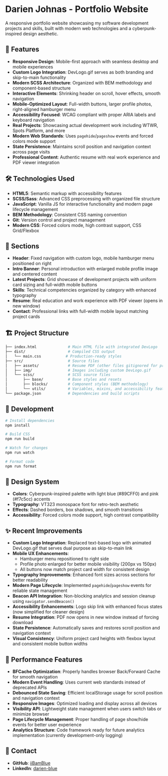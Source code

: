 # Darien Johnas - Portfolio Website

A responsive portfolio website showcasing my software development projects and skills, built with modern web technologies and a cyberpunk-inspired design aesthetic.

## 🚀 Features

- **Responsive Design**: Mobile-first approach with seamless desktop and mobile experiences
- **Custom Logo Integration**: DevLogo.gif serves as both branding and skip-to-main functionality
- **Modern SCSS Architecture**: Organized with BEM methodology and component-based structure
- **Interactive Elements**: Shrinking header on scroll, hover effects, smooth navigation
- **Mobile-Optimized Layout**: Full-width buttons, larger profile photos, right-aligned hamburger menu
- **Accessibility Focused**: WCAG compliant with proper ARIA labels and keyboard navigation
- **Real Projects**: Showcasing actual development work including WTWR, Spots Platform, and more
- **Modern Web Standards**: Uses `pagehide`/`pageshow` events and forced colors mode support
- **State Persistence**: Maintains scroll position and navigation context across page visits
- **Professional Content**: Authentic resume with real work experience and PDF viewer integration

## 🛠️ Technologies Used

- **HTML5**: Semantic markup with accessibility features
- **SCSS/Sass**: Advanced CSS preprocessing with organized file structure
- **JavaScript**: Vanilla JS for interactive functionality and modern page lifecycle management
- **BEM Methodology**: Consistent CSS naming convention
- **Git**: Version control and project management
- **Modern CSS**: Forced colors mode, high contrast support, CSS Grid/Flexbox

## 📱 Sections

- **Header**: Fixed navigation with custom logo, mobile hamburger menu positioned on right
- **Intro Banner**: Personal introduction with enlarged mobile profile image and centered content
- **Latest Projects**: Grid showcase of development projects with uniform card sizing and full-width mobile buttons
- **Skills**: Technical competencies organized by category with enhanced typography
- **Resume**: Real education and work experience with PDF viewer (opens in new window)
- **Contact**: Professional links with full-width mobile layout matching project cards

## 🏗️ Project Structure

```bash
├── index.html              # Main HTML file with integrated DevLogo
├── dist/                   # Compiled CSS output
│   └── main.css           # Production-ready styles
├── src/                    # Source files
│   ├── assets/             # Resume PDF (other files gitignored for privacy)
│   ├── img/                # Images including custom DevLogo.gif
│   └── scss/               # SCSS source files
│       ├── base/           # Base styles and resets
│       ├── blocks/         # Component styles (BEM methodology)
│       └── utils/          # Variables, mixins, and accessibility features
└── package.json            # Dependencies and build scripts
```

## 🔧 Development

```bash
# Install dependencies
npm install

# Build CSS
npm run build

# Watch for changes
npm run watch

# Format code
npm run format
```

## 🎨 Design System

- **Colors**: Cyberpunk-inspired palette with light blue (#89CFF0) and pink (#f7c5cc) accents
- **Typography**: VT323 monospace font for retro-tech aesthetic
- **Effects**: Dashed borders, box shadows, and smooth transitions
- **Accessibility**: Forced colors mode support, high contrast compatibility

## ✨ Recent Improvements

- **Custom Logo Integration**: Replaced text-based logo with animated DevLogo.gif that serves dual purpose as skip-to-main link
- **Mobile UX Enhancements**:
  - Hamburger menu repositioned to right side
  - Profile photo enlarged for better mobile visibility (200px vs 150px)
  - All buttons now match project card width for consistent design
- **Typography Improvements**: Enhanced font sizes across sections for better readability
- **Modern Page Lifecycle**: Implemented `pagehide`/`pageshow` events for reliable state management
- **Beacon API Integration**: Non-blocking analytics and session cleanup using `navigator.sendBeacon()`
- **Accessibility Enhancements**: Logo skip link with enhanced focus states (now simplified for cleaner design)
- **Resume Integration**: PDF now opens in new window instead of forcing download
- **State Persistence**: Automatically saves and restores scroll position and navigation context
- **Visual Consistency**: Uniform project card heights with flexbox layout and consistent mobile button widths

## 🚀 Performance Features

- **BFCache Optimization**: Properly handles browser Back/Forward Cache for smooth navigation
- **Modern Event Handling**: Uses current web standards instead of deprecated APIs
- **Debounced State Saving**: Efficient localStorage usage for scroll position and navigation context
- **Responsive Images**: Optimized loading and display across all devices
- **Visibility API**: Lightweight state management when users switch tabs or minimize browser
- **Page Lifecycle Management**: Proper handling of page show/hide events for better user experience
- **Analytics Structure**: Code framework ready for future analytics implementation (currently development-only logging)

## 📧 Contact

- **GitHub**: [iiBamBlue](https://github.com/iiBamBlue)
- **LinkedIn**: [darien-blue](https://www.linkedin.com/in/darien-blue)
